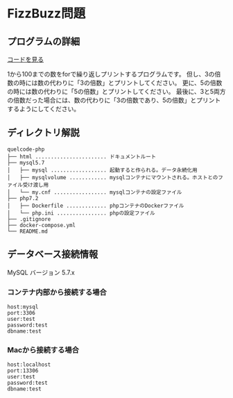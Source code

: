 # FizzBuzz問題

## プログラムの詳細
<a href="https://github.com/KakoFujimoto/quelcode-php/blob/feature/php-pre-challenge1/html/php-pre-challenge1/index.php">コードを見る</a>

1から100までの数をforで繰り返しプリントするプログラムです。
但し、3の倍数の時には数の代わりに「3の倍数」とプリントしてください。
更に、5の倍数の時には数の代わりに「5の倍数」とプリントしてください。
最後に、3と5両方の倍数だった場合には、数の代わりに「3の倍数であり、5の倍数」とプリントするようにしてください。

## ディレクトリ解説

```
quelcode-php
├── html ....................... ドキュメントルート
├── mysql5.7
│   ├── mysql .................. 起動すると作られる。データ永続化用
│   ├── mysqlvolume ............ mysqlコンテナにマウントされる。ホストとのファイル受け渡し用
│   └── my.cnf ................. mysqlコンテナの設定ファイル
├── php7.2
│   ├── Dockerfile ............. phpコンテナのDockerファイル
│   └── php.ini ................ phpの設定ファイル
├── .gitignore
├── docker-compose.yml
└── README.md
```

## データベース接続情報
MySQL バージョン 5.7.x


### コンテナ内部から接続する場合
```
host:mysql
port:3306
user:test
password:test
dbname:test
```

### Macから接続する場合
```
host:localhost
port:13306
user:test
password:test
dbname:test
```
